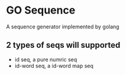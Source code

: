 # GO Sequence
A sequence generator implemented by golang

## 2 types of seqs will supported

 - id seq, a pure numric seq
 - id-word seq, a id-word map seq
